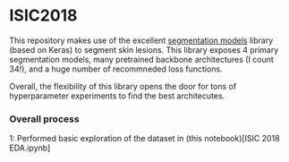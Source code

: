 # ISIC2018

This repository makes use of the excellent [segmentation models](https://github.com/qubvel/segmentation_models) library (based on Keras) to segment skin lesions.
This library exposes 4 primary segmentation models, many pretrained backbone architectures (I count 34!), and a huge number of recommneded loss functions.

Overall, the flexibility of this library opens the door for tons of hyperparameter experiments to find the best architecutes.

### Overall process

1: Performed basic exploration of the dataset in (this notebook)[ISIC 2018 EDA.ipynb]


